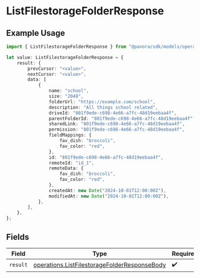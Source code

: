 # ListFilestorageFolderResponse

## Example Usage

```typescript
import { ListFilestorageFolderResponse } from "@panora/sdk/models/operations";

let value: ListFilestorageFolderResponse = {
    result: {
        prevCursor: "<value>",
        nextCursor: "<value>",
        data: [
            {
                name: "school",
                size: "2048",
                folderUrl: "https://example.com/school",
                description: "All things school related",
                driveId: "801f9ede-c698-4e66-a7fc-48d19eebaa4f",
                parentFolderId: "801f9ede-c698-4e66-a7fc-48d19eebaa4f",
                sharedLink: "801f9ede-c698-4e66-a7fc-48d19eebaa4f",
                permission: "801f9ede-c698-4e66-a7fc-48d19eebaa4f",
                fieldMappings: {
                    fav_dish: "broccoli",
                    fav_color: "red",
                },
                id: "801f9ede-c698-4e66-a7fc-48d19eebaa4f",
                remoteId: "id_1",
                remoteData: {
                    fav_dish: "broccoli",
                    fav_color: "red",
                },
                createdAt: new Date("2024-10-01T12:00:00Z"),
                modifiedAt: new Date("2024-10-01T12:00:00Z"),
            },
        ],
    },
};
```

## Fields

| Field                                                                                                        | Type                                                                                                         | Required                                                                                                     | Description                                                                                                  |
| ------------------------------------------------------------------------------------------------------------ | ------------------------------------------------------------------------------------------------------------ | ------------------------------------------------------------------------------------------------------------ | ------------------------------------------------------------------------------------------------------------ |
| `result`                                                                                                     | [operations.ListFilestorageFolderResponseBody](../../models/operations/listfilestoragefolderresponsebody.md) | :heavy_check_mark:                                                                                           | N/A                                                                                                          |